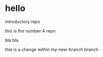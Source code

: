# hello
introductory repo

this is the number A repo


bla bla


this is a change within my-new-branch branch